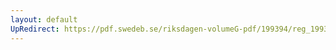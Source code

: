 ```yaml
---
layout: default
UpRedirect: https://pdf.swedeb.se/riksdagen-volumeG-pdf/199394/reg_199394_UbU/reg_199394_UbU_0011.pdf
---
```

